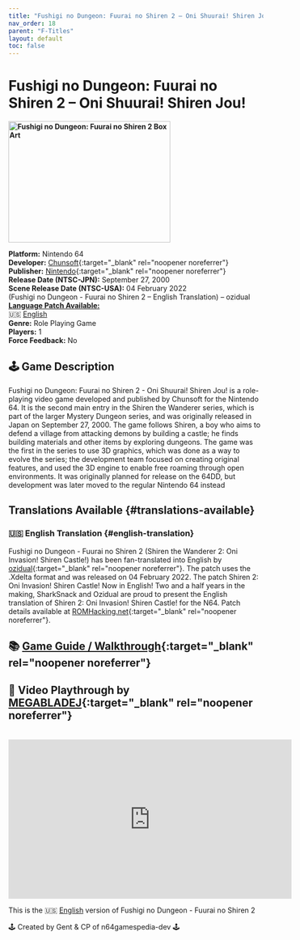 ```yaml
---
title: "Fushigi no Dungeon: Fuurai no Shiren 2 – Oni Shuurai! Shiren Jou!"
nav_order: 18
parent: "F-Titles"
layout: default
toc: false
---
```


# Fushigi no Dungeon: Fuurai no Shiren 2 – Oni Shuurai! Shiren Jou!

<b>
<img src="https://images.launchbox-app.com/d87c20f7-b4e3-4075-8f1c-8a3c99dbc728.png" alt="Fushigi no Dungeon: Fuurai no Shiren 2 Box Art" width="320" height="240" />
</b>

**Platform:** Nintendo 64  
**Developer:** [Chunsoft](https://en.wikipedia.org/wiki/Spike_Chunsoft){:target="_blank" rel="noopener noreferrer"}  
**Publisher:** [Nintendo](https://en.wikipedia.org/wiki/Nintendo){:target="_blank" rel="noopener noreferrer"}  
**Release Date (NTSC-JPN):** September 27, 2000  
**Scene Release Date (NTSC-USA):** 04 February 2022  
(Fushigi no Dungeon - Fuurai no Shiren 2 – English Translation) – ozidual  
[**Language Patch Available:**](#translations-available)<br>
🇺🇸 [English](#english-translation)  
**Genre:** Role Playing Game  
**Players:** 1  
**Force Feedback:** No  

## 🕹️ Game Description
Fushigi no Dungeon: Fuurai no Shiren 2 - Oni Shuurai! Shiren Jou! is a role-playing video game developed and published by Chunsoft for the Nintendo 64. It is the second main entry in the Shiren the Wanderer series, which is part of the larger Mystery Dungeon series, and was originally released in Japan on September 27, 2000. The game follows Shiren, a boy who aims to defend a village from attacking demons by building a castle; he finds building materials and other items by exploring dungeons. The game was the first in the series to use 3D graphics, which was done as a way to evolve the series; the development team focused on creating original features, and used the 3D engine to enable free roaming through open environments. It was originally planned for release on the 64DD, but development was later moved to the regular Nintendo 64 instead

## Translations Available {#translations-available}  
### 🇺🇸 English Translation {#english-translation}  
Fushigi no Dungeon - Fuurai no Shiren 2 (Shiren the Wanderer 2: Oni Invasion! Shiren Castle!) has been fan-translated into English by [ozidual](https://www.romhacking.net/community/4081/){:target="_blank" rel="noopener noreferrer"}. The patch uses the .Xdelta format and was released on 04 February 2022. The patch Shiren 2: Oni Invasion! Shiren Castle! Now in English! Two and a half years in the making, SharkSnack and Ozidual are proud to present the English translation of Shiren 2: Oni Invasion! Shiren Castle! for the N64. Patch details available at [ROMHacking.net](https://www.romhacking.net/translations/6293/){:target="_blank" rel="noopener noreferrer"}.

## 📚 [Game Guide / Walkthrough](https://gamefaqs.gamespot.com/n64/577498-fushigi-no-dungeon-fuurai-no-shiren-2-oni-shuurai-shiren-jou/faqs/79181){:target="_blank" rel="noopener noreferrer"}

## 🎥 Video Playthrough by [MEGABLADEJ](https://www.youtube.com/@MEGABLADEJ){:target="_blank" rel="noopener noreferrer"}
<br />  
<iframe width="560" height="315" src="https://www.youtube.com/embed/videoseries?si=_1s5DawEztTus-B-&list=PLegyQtkE9qr0E9b5I9b_5jMyuLKM_Or9X" title="Fushigi no Dungeon: Fuurai no Shiren 2 English Playthrough" frameborder="0" allowfullscreen></iframe>

This is the 🇺🇸 [English](#english-translation) version of Fushigi no Dungeon - Fuurai no Shiren 2

🕹️ Created by Gent & CP of n64gamespedia-dev 🕹️  
<!-- Vault Format: n64gamespedia-dev -->  
<!-- Protocol Source: _vault-specs/format-protocol.md -->
